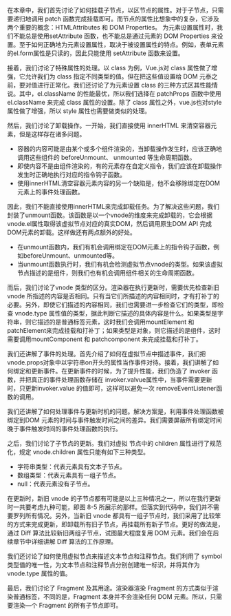 在本章中，我们首先讨论了如何挂载子节点，以区节点的属性。对于子节点，只需要递归地调用 patch 函数完成挂载即可。而节点的属性比想象中的复杂，它涉及两个重要的概念：HTMLAttributes 和 DOM Properties。 为元素设置属性时，我们不能总是使用setAttribute 函数，也不能总是通过元素的 DOM Properties 来设置。至于如何正确地为元素设置属性，取决于被设置属性的特点。例如，表单元素的el.form属性是只读的，因此只能使用 setAttribute 函数来设置。

接着，我们讨论了特殊属性的处理。以 class 为例，Vue.js对 class 属性做了增强，它允许我们为 class 指定不同类型的值。但在把这些值设置给 DOM 元泰之前，要对值进行正常化。我们还讨论了为元素设置 class 的三种方式区其性能情说。其中，el.className 的性能最优，所以我们选择在 patchProps 函数中使用 el.className 来完成 class 属性的设置。除了 class 属性之外，vue.js也对style属性做了增强，所以 style 属性也需要做类似的处理。

然后，我们讨论了卸载操作。一开始，我们直接使用 innerHTML 来清空容器元素，但是这样存在诸多问题。

- 容器的内容可能是由某个或多个组件渲染的，当卸载操作发生时，应该正确地调用这些组件的 beforeUnmount、 unmounted 等生命周期函数。
- 即使内容不是由组件渲染的，有的元素存在自定义指令，我们应该在卸载操作发生时正确地执行对应的指令钩子函数。
- 使用innerHTML清空容器元素内容的另一个缺陷是，他不会移除绑定在DOM元素上的事件处理函数。

因此，我们不能直接使用innerHTML来完成卸载任务。为了解决这些问题，我们封装了unmount函数。该函数是以一个vnode的维度来完成卸载的，它会根据vnode.el属性取得该虚拟节点对应的真实DOM，然后调用原生DOM API 完成DOM元素的卸载。这样做还有两点额外的好处。

- 在unmount函数内，我们有机会调用绑定在DOM元素上的指令钩子函数，例如beforeUnmount、unmounted等。
- 当unmount函数执行时，我们有机会检测虚拟节点vnode的类型。如果该虚拟节点描述的是组件，则我们也有机会调用组件相关的生命周期函数。

而后，我们讨论了vnode 类型的区分。渲染器在执行更新时，需要优先检查新旧 vnode 所指述的内容是否相同。只有当它们所描述的内容相同时，才有打补丁的必要。另外，即使它们描述的内容相同，我们也需要进一步检查它们的类型，即检查 vnode.type 属性值的类型，据此判断它描述的具体内容是什么。如果类型是字符串，则它描述的是普通标签元素，这时我们会调用mountElement 和 patchElement来完成挂载和打补丁；如果类型是对象，则它描述的是组件，这时需要调用mountComponent 和 patchcomponent 来完成挂载和打补丁。

我们还讲解了事件的处理。首先介绍了如何在虛拟节点中描述事件，我们把 vnode.props对象中以宇符串on开头的属性当作事件对待。接着，我们讲解了如何绑定和更新事件。在更新事件的时候，为了提升性能，我们伪造了 invoker 函数，并把真正的事件处理函数存储在 invoker.valvue属性中，当事件需要更新时，只更新invoker.value 的值即可，这样可以避免一次 removeEventListener函数的调用。

我们还讲解了如何处理事件与更新时机的问题。解决方案是，利用事件处理函数被绑定到DOM 元素的时间与事件触发时间之间的差异。我们需要屏蔽所有绑定时间晚于事件触发时间的事件处理函数的执行。

之后，我们讨论了子节点的更新。我们对虚拟 节点中的 children 属性进行了规范化，规定 vnode.children 属性只能有如下三种类型。

- 字符串类型：代表元素具有文本子节点。
- 数组类型：代表元素具有一组子节点。
- null：代表元素没有子节点。

在更新时，新旧 vnode 的子节点都有可能是以上三种情况之一，所以在我行更新时一共要考虑九种可能，即图 8-5 所展示的那样。但落实到代码中，我们并不需要罗列所有情况。另外，当新旧 vnode 都具有一组子节点时，我们采用了比较笨的方式来完成更新，即卸载所有旧子节点，再挂载所有新子节点。更好的做法是，通过 Diff 算法比较新旧两组子节点，试图最大程度复用 DOM 元素。我们会在后续章节中详细讲解 Diff 算法的工作原理。

我们还讨论了如何使用虚拟节点来描述文本节点和注释节点。我们利用了 symbol 类型值的唯一性，为文本节点和注释节点分别创建唯一标识，并将其作为 vnode.type 属性的值。

最后，我们讨论了 Fragment 及其用途。渲染器渲染 Fragment 的方式类似于渲染普通标签，不同的是，Fragment 本身并不会渲染任何 DOM 元素。所以，只需要渲染—个 Fragment 的所有子节点即可。